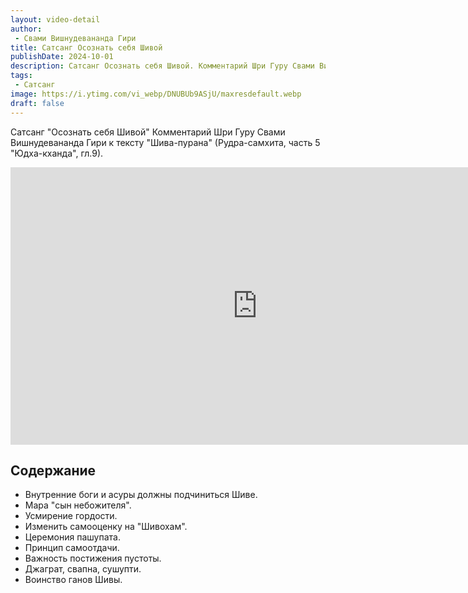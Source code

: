 ```yaml
---
layout: video-detail
author:
 - Свами Вишнудевананда Гири
title: Сатсанг Осознать себя Шивой
publishDate: 2024-10-01
description: Сатсанг Осознать себя Шивой. Комментарий Шри Гуру Свами Вишнудевананда Гири к тексту "Шива-пурана" (Рудра-самхита, часть 5 "Юдха-кханда", гл.9).
tags: 
 - Сатсанг
image: https://i.ytimg.com/vi_webp/DNUBUb9ASjU/maxresdefault.webp
draft: false
---
```


 Сатсанг "Осознать себя Шивой"
Комментарий Шри Гуру Свами Вишнудевананда Гири к тексту "Шива-пурана" (Рудра-самхита, часть 5 "Юдха-кханда", гл.9).

<iframe width="790" height="444" src="https://www.youtube.com/embed/DNUBUb9ASjU" frameborder="0" allowfullscreen=""></iframe> 

## Содержание

- Внутренние боги и асуры должны подчиниться Шиве.
- Мара "сын небожителя".
- Усмирение гордости.
- Изменить самооценку на "Шивохам".
- Церемония пашупата.
- Принцип самоотдачи.
- Важность постижения пустоты.
- Джаграт, свапна, сушупти.
- Воинство ганов Шивы.
